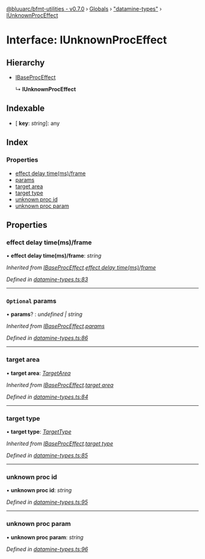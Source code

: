 [@bluuarc/bfmt-utilities - v0.7.0](../README.md) › [Globals](../globals.md) › ["datamine-types"](../modules/_datamine_types_.md) › [IUnknownProcEffect](_datamine_types_.iunknownproceffect.md)

# Interface: IUnknownProcEffect

## Hierarchy

* [IBaseProcEffect](_datamine_types_.ibaseproceffect.md)

  ↳ **IUnknownProcEffect**

## Indexable

* \[ **key**: *string*\]: any

## Index

### Properties

* [effect delay time(ms)/frame](_datamine_types_.iunknownproceffect.md#effect-delay-time(ms)/frame)
* [params](_datamine_types_.iunknownproceffect.md#optional-params)
* [target area](_datamine_types_.iunknownproceffect.md#target-area)
* [target type](_datamine_types_.iunknownproceffect.md#target-type)
* [unknown proc id](_datamine_types_.iunknownproceffect.md#unknown-proc-id)
* [unknown proc param](_datamine_types_.iunknownproceffect.md#unknown-proc-param)

## Properties

###  effect delay time(ms)/frame

• **effect delay time(ms)/frame**: *string*

*Inherited from [IBaseProcEffect](_datamine_types_.ibaseproceffect.md).[effect delay time(ms)/frame](_datamine_types_.ibaseproceffect.md#effect-delay-time(ms)/frame)*

*Defined in [datamine-types.ts:83](https://github.com/BluuArc/bfmt-utilities/blob/master/src/datamine-types.ts#L83)*

___

### `Optional` params

• **params**? : *undefined | string*

*Inherited from [IBaseProcEffect](_datamine_types_.ibaseproceffect.md).[params](_datamine_types_.ibaseproceffect.md#optional-params)*

*Defined in [datamine-types.ts:86](https://github.com/BluuArc/bfmt-utilities/blob/master/src/datamine-types.ts#L86)*

___

###  target area

• **target area**: *[TargetArea](../enums/_datamine_types_.targetarea.md)*

*Inherited from [IBaseProcEffect](_datamine_types_.ibaseproceffect.md).[target area](_datamine_types_.ibaseproceffect.md#target-area)*

*Defined in [datamine-types.ts:84](https://github.com/BluuArc/bfmt-utilities/blob/master/src/datamine-types.ts#L84)*

___

###  target type

• **target type**: *[TargetType](../enums/_datamine_types_.targettype.md)*

*Inherited from [IBaseProcEffect](_datamine_types_.ibaseproceffect.md).[target type](_datamine_types_.ibaseproceffect.md#target-type)*

*Defined in [datamine-types.ts:85](https://github.com/BluuArc/bfmt-utilities/blob/master/src/datamine-types.ts#L85)*

___

###  unknown proc id

• **unknown proc id**: *string*

*Defined in [datamine-types.ts:95](https://github.com/BluuArc/bfmt-utilities/blob/master/src/datamine-types.ts#L95)*

___

###  unknown proc param

• **unknown proc param**: *string*

*Defined in [datamine-types.ts:96](https://github.com/BluuArc/bfmt-utilities/blob/master/src/datamine-types.ts#L96)*
